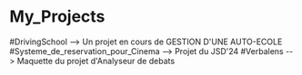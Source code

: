 # My_Projects
#DrivingSchool --> Un projet en cours de GESTION D'UNE AUTO-ECOLE
#Systeme_de_reservation_pour_Cinema  --> Projet du JSD'24
#Verbalens  --> Maquette du projet d'Analyseur de debats
